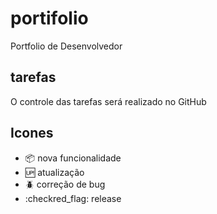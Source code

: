 # portifolio

Portfolio de Desenvolvedor

## tarefas

O controle das tarefas será realizado no GitHub

## Icones

- :package: nova funcionalidade
- :up: atualização
- :beetle: correção de bug
- :checkred_flag: release